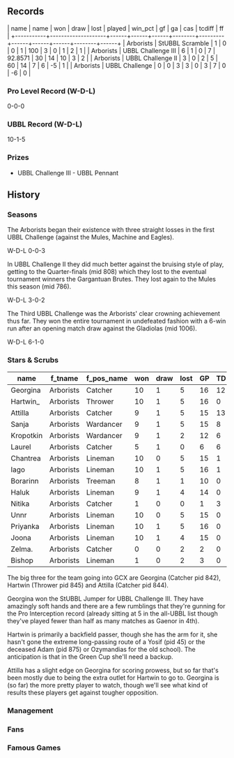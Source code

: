 ## Records

| name      | name               | won  | draw | lost | played | win_pct | gf   | ga   | cas  | tcdiff | ff   |
+-----------+--------------------+------+------+------+--------+---------+------+------+------+--------+------+
| Arborists | StUBBL Scramble    |    1 |    0 |    0 |      1 |     100 |    3 |    0 |    1 |      2 |    1 |
| Arborists | UBBL Challenge III |    6 |    1 |    0 |      7 | 92.8571 |   30 |   14 |   10 |      3 |    2 |
| Arborists | UBBL Challenge II  |    3 |    0 |    2 |      5 |      60 |   14 |    7 |    6 |     -5 |    1 |
| Arborists | UBBL Challenge     |    0 |    0 |    3 |      3 |       0 |    3 |    7 |    0 |     -6 |    0 |


### Pro Level Record (W-D-L)

0-0-0

### UBBL Record (W-D-L)

10-1-5

### Prizes

* UBBL Challenge III - UBBL Pennant

## History

### Seasons

The Arborists began their existence with three straight losses in the first UBBL Challenge (against the Mules, Machine and Eagles).

W-D-L 0-0-3

In UBBL Challenge II they did much better against the bruising style of play, getting to the Quarter-finals (mid 808) which they lost to the eventual tournament winners the Gargantuan Brutes. They lost again to the Mules this season (mid 786).

W-D-L 3-0-2

The Third UBBL Challenge was the Arborists' clear crowning achievement thus far. They won the entire tournament in undefeated fashion with a 6-win run after an opening match draw against the Gladiolas (mid 1006).

W-D-L 6-1-0

### Stars & Scrubs

| name      | f_tname   | f_pos_name | won  | draw | lost | GP   | TD   | Completions | Interceptions | BH   | SI   | Ki   | MVP  | SPP  |
|-----------|-----------|------------|------|------|------|------|------|-------------|---------------|------|------|------|------|------|
| Georgina  | Arborists | Catcher    |   10 |    1 |    5 |   16 |   12 |           7 |             6 |    0 |    0 |    0 |    3 |   70 |
| Hartwin_  | Arborists | Thrower    |   10 |    1 |    5 |   16 |    0 |          41 |             2 |    0 |    1 |    0 |    1 |   52 |
| Attilla   | Arborists | Catcher    |    9 |    1 |    5 |   15 |   13 |           4 |             0 |    0 |    1 |    0 |    1 |   50 |
| Sanja     | Arborists | Wardancer  |    9 |    1 |    5 |   15 |    8 |           1 |             0 |    0 |    2 |    0 |    2 |   39 |
| Kropotkin | Arborists | Wardancer  |    9 |    1 |    2 |   12 |    6 |           0 |             0 |    1 |    3 |    0 |    2 |   36 |
| Laurel    | Arborists | Catcher    |    5 |    1 |    0 |    6 |    6 |           0 |             1 |    0 |    0 |    0 |    0 |   20 |
| Chantrea  | Arborists | Lineman    |   10 |    0 |    5 |   15 |    1 |           0 |             0 |    0 |    0 |    0 |    2 |   13 |
| Iago      | Arborists | Lineman    |   10 |    1 |    5 |   16 |    1 |           4 |             0 |    0 |    0 |    0 |    1 |   12 |
| Borarinn  | Arborists | Treeman    |    8 |    1 |    1 |   10 |    0 |           0 |             0 |    3 |    1 |    1 |    0 |   10 |
| Haluk     | Arborists | Lineman    |    9 |    1 |    4 |   14 |    0 |           0 |             0 |    0 |    1 |    1 |    1 |    9 |
| Nitika    | Arborists | Catcher    |    1 |    0 |    0 |    1 |    3 |           0 |             0 |    0 |    0 |    0 |    0 |    9 |
| Unnr      | Arborists | Lineman    |   10 |    0 |    5 |   15 |    0 |           1 |             0 |    0 |    0 |    1 |    1 |    8 |
| Priyanka  | Arborists | Lineman    |   10 |    1 |    5 |   16 |    0 |           0 |             0 |    1 |    0 |    0 |    1 |    7 |
| Joona     | Arborists | Lineman    |   10 |    1 |    4 |   15 |    0 |           1 |             0 |    0 |    0 |    0 |    1 |    6 |
| Zelma.    | Arborists | Catcher    |    0 |    0 |    2 |    2 |    0 |           0 |             0 |    0 |    0 |    0 |    0 |    0 |
| Bishop    | Arborists | Lineman    |    1 |    0 |    2 |    3 |    0 |           0 |             0 |    0 |    0 |    0 |    0 |    0 |


The big three for the team going into GCX are Georgina (Catcher pid 842), Hartwin (Thrower pid 845) and Attilla (Catcher pid 844).

Georgina won the StUBBL Jumper for UBBL Challenge III. They have amazingly soft hands and there are a few rumblings that they're gunning for the Pro Interception record (already sitting at 5 in the all-UBBL list though they've played fewer than half as many matches as Gaenor in 4th).

Hartwin is primarily a backfield passer, though she has the arm for it, she hasn't gone the extreme long-passing route of a Yosif (pid 45) or the deceased Adam (pid 875) or Ozymandias for the old school). The anticipation is that in the Green Cup she'll need a backup.

Attilla has a slight edge on Georgina for scoring prowess, but so far that's been mostly due to being the extra outlet for Hartwin to go to. Georgina is (so far) the more pretty player to watch, though we'll see what kind of results these players get against tougher opposition.

### Management

### Fans

### Famous Games

